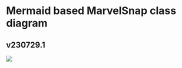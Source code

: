 # Mermaid based MarvelSnap class diagram

## v230729.1
[![](https://mermaid.ink/img/pako:eNqlWGtv2zYU_SuEigLOahtV_EhjFAVSJ0iNJnEQZyswGDUYiU60SKRBUm29rP7tu3yIpGQ7zbB8cETec5-851L2U5SwlESjKMmxEKcZvue4mNM5ff0aXed4TficfioLTM0CdTr_fEATuxihrFjlpCBUCqszxjydU_Vpoerx5C7LM7lu4BugXdJuF6Tq6Xa9IgAoBalE82jY7caH86jTYbCI55GNd8zoMru34VywBMuMwaJ6sh7dsu7VbWvP1armXds9xwVBNyWlzfrMIwgJ-ZguMf9G8hnFq8D4POpp0G87QGESztouoH8GgKnS7DHL8y1J5dZKq6Vz0XuJC10PlfVMYlmKoBq6cVBQg6c5RfDXQULyjN6jBQW1ai-jEnUyaJGfXndS03v_HjCEL3FCPnwwW2_OiZykrYORUvdbV2BXbRo_dn-moYA7gBjvGMv9vsYbsBeGcaga_u8omgZt8z9vV3VYSwVVNbsXnRKRaFEtTRCcQfPdr8dMSC2uBXUiJU4eAX7NvhPekM9qujtL1dCvYYIEg4K9UierDlYv7NH7k3_lWCxddlqFuEiCTVxzX7eZQj14tjKsbsSiHLhCE1oWhOter0p9xXiBbZpjVtxllKRfMvmw6CltsZjQhBMsyMd1z4CgMxOSTuniMkvTnGwDJkXBuMQ5SE5J8mg3LWoqHwgXH9eH9e2T9C-wSqUWNDLQJLUpvDHhthrH84vAm_BnUmhCG8lsiZtp7QMECbZ29k045Kpxoc59YbrhlsnqlDoXmZAbleQGJfDpi6zafGx3tBePtICTNHUAfWcoA42QHY_2cWRv77sr5AnZv70Mt4MjdOAGR4PY4SwIrx8n3RoHQUguopdRsna9BbT8BdFCtReTTXXpJ8LD9hsY0ckSqnWGk4fbktNAHFvNnAmSLqZUifsVdYXsD4aLMaZStZKl13JK8_WUhj6Odkb-EpLtCrgJ2hv6lrVaEtuErqezRatdie0mVv1yr6h1miVqE_P1xt61XWiNDVqs9ELMEsbJfqwnFqgoDokp_cj0i56O7_dViiUB163qxdDYbaM9rIMXqK9fUVHSe5jxSJBHnGcYHnCBUamNIfHIuKco2J7QJdM5Px-g1zEynZrW21eFWv38G0_VHopDnJW0SjZ4B_KPVrbDQzjpNrYuKpVtjerouvUz3KDcro2an23GdKPmB406S4Zwmlqh03blUS8uunrWysYpciKhV1EOQsSW1oBwFsYPMFXHJecw5m9UeWrvRV5flQ9iSBQcJQZf1TOg2lSPGVEls2uce5srJkR2lxPdWWjJOMI2PuOKAdmcdWNQX4LK2P4WbTvyuIpvdS2YXylL4FD7BizchYDRZLAeb8g3gnM9QFpbFrgWqvGqDRnXvqxnP0hSShPpfvJAGMQAq0BK4W4Q-yVMzziku9rtJ0CyOwJnkuRlCr6BfD7YRvxVMZ5LIXffrurh79etRV6pN6I32pT9pwwumqFAi3vu76LZZ7L-A-clucYZrw0E32_3RCKhjCBvll2RH1XHN7NLGIXAS6LSpABrNLrxcUMkzHAZtnrNSFaRDX3HhjxC0yaFnRZlEu7lJeiT9CDMtUrrS6a-k-5Neovmjpuqj3OClRc4EQKX2vbxatL7qae9NIegp2kwKdXbQW3OetlzbxDTq_Pp5OrcLL5MrszDxXR2BsaidgT4AmdpNIq0lXkEScDbTTSCR6gSLnM5jwwUl5LN1jSJRkucC9KOzD1jf_BwuyTNJOOX9icR9a8drTD9kzHASF4SvYxGT9GPaNTp9w67_V7v3dvh8F3_3aDfjtawGw-OusOj43g4iAdx3D8--tmO_tYG4m789rg3eNuPh_1BfHwUH_78F-iCz2s?type=png)](https://mermaid.live/edit#pako:eNqlWGtv2zYU_SuEigLOahtV_EhjFAVSJ0iNJnEQZyswGDUYiU60SKRBUm29rP7tu3yIpGQ7zbB8cETec5-851L2U5SwlESjKMmxEKcZvue4mNM5ff0aXed4TficfioLTM0CdTr_fEATuxihrFjlpCBUCqszxjydU_Vpoerx5C7LM7lu4BugXdJuF6Tq6Xa9IgAoBalE82jY7caH86jTYbCI55GNd8zoMru34VywBMuMwaJ6sh7dsu7VbWvP1armXds9xwVBNyWlzfrMIwgJ-ZguMf9G8hnFq8D4POpp0G87QGESztouoH8GgKnS7DHL8y1J5dZKq6Vz0XuJC10PlfVMYlmKoBq6cVBQg6c5RfDXQULyjN6jBQW1ai-jEnUyaJGfXndS03v_HjCEL3FCPnwwW2_OiZykrYORUvdbV2BXbRo_dn-moYA7gBjvGMv9vsYbsBeGcaga_u8omgZt8z9vV3VYSwVVNbsXnRKRaFEtTRCcQfPdr8dMSC2uBXUiJU4eAX7NvhPekM9qujtL1dCvYYIEg4K9UierDlYv7NH7k3_lWCxddlqFuEiCTVxzX7eZQj14tjKsbsSiHLhCE1oWhOter0p9xXiBbZpjVtxllKRfMvmw6CltsZjQhBMsyMd1z4CgMxOSTuniMkvTnGwDJkXBuMQ5SE5J8mg3LWoqHwgXH9eH9e2T9C-wSqUWNDLQJLUpvDHhthrH84vAm_BnUmhCG8lsiZtp7QMECbZ29k045Kpxoc59YbrhlsnqlDoXmZAbleQGJfDpi6zafGx3tBePtICTNHUAfWcoA42QHY_2cWRv77sr5AnZv70Mt4MjdOAGR4PY4SwIrx8n3RoHQUguopdRsna9BbT8BdFCtReTTXXpJ8LD9hsY0ckSqnWGk4fbktNAHFvNnAmSLqZUifsVdYXsD4aLMaZStZKl13JK8_WUhj6Odkb-EpLtCrgJ2hv6lrVaEtuErqezRatdie0mVv1yr6h1miVqE_P1xt61XWiNDVqs9ELMEsbJfqwnFqgoDokp_cj0i56O7_dViiUB163qxdDYbaM9rIMXqK9fUVHSe5jxSJBHnGcYHnCBUamNIfHIuKco2J7QJdM5Px-g1zEynZrW21eFWv38G0_VHopDnJW0SjZ4B_KPVrbDQzjpNrYuKpVtjerouvUz3KDcro2an23GdKPmB406S4Zwmlqh03blUS8uunrWysYpciKhV1EOQsSW1oBwFsYPMFXHJecw5m9UeWrvRV5flQ9iSBQcJQZf1TOg2lSPGVEls2uce5srJkR2lxPdWWjJOMI2PuOKAdmcdWNQX4LK2P4WbTvyuIpvdS2YXylL4FD7BizchYDRZLAeb8g3gnM9QFpbFrgWqvGqDRnXvqxnP0hSShPpfvJAGMQAq0BK4W4Q-yVMzziku9rtJ0CyOwJnkuRlCr6BfD7YRvxVMZ5LIXffrurh79etRV6pN6I32pT9pwwumqFAi3vu76LZZ7L-A-clucYZrw0E32_3RCKhjCBvll2RH1XHN7NLGIXAS6LSpABrNLrxcUMkzHAZtnrNSFaRDX3HhjxC0yaFnRZlEu7lJeiT9CDMtUrrS6a-k-5Neovmjpuqj3OClRc4EQKX2vbxatL7qae9NIegp2kwKdXbQW3OetlzbxDTq_Pp5OrcLL5MrszDxXR2BsaidgT4AmdpNIq0lXkEScDbTTSCR6gSLnM5jwwUl5LN1jSJRkucC9KOzD1jf_BwuyTNJOOX9icR9a8drTD9kzHASF4SvYxGT9GPaNTp9w67_V7v3dvh8F3_3aDfjtawGw-OusOj43g4iAdx3D8--tmO_tYG4m789rg3eNuPh_1BfHwUH_78F-iCz2s)

